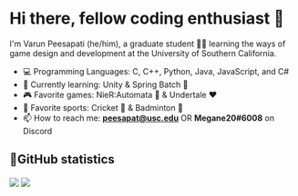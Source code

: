 # Hi there, fellow coding enthusiast 👋

I'm Varun Peesapati (he/him), a graduate student 👨‍🎓 learning the ways of game design and development at the University of Southern California.

* 💻 Programming Languages: C, C++, Python, Java, JavaScript, and C#
* 📖 Currently learning: Unity & Spring Batch 🍃
* 🎮 Favorite games: NieR:Automata 🤖 & Undertale ❤️
* 🏅 Favorite sports: Cricket 🏏 & Badminton 🏸
* 📫 How to reach me: **peesapat@usc.edu** OR **Megane20#6008** on Discord

## 💪GitHub statistics
<!-- ![Varun's GitHub stats](https://github-readme-stats.vercel.app/api?username=vpeesapa&count_private=true&&show_icons=true&theme=dracula)

![Top Langs](https://github-readme-stats.vercel.app/api/top-langs/?username=vpeesapa&layout=compact&theme=dracula) -->

<div>
  <img align="center" src="https://github-readme-stats.vercel.app/api?username=vpeesapa&count_private=true&&show_icons=true&theme=dracula" />
  <img align="center" style={padding: 0 10 10 20} src="https://github-readme-stats.vercel.app/api/top-langs/?username=vpeesapa&layout=compact&theme=dracula" />
</div>
